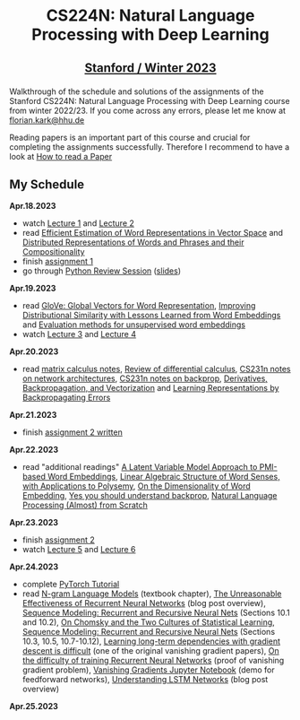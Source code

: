 # <p align="center">CS224N: Natural Language Processing with Deep Learning</p>
## <p align="center">[Stanford / Winter 2023](http://web.stanford.edu/class/cs224n/index.html)</p>
Walkthrough of the schedule and solutions of the assignments of the Stanford CS224N: Natural Language Processing with Deep Learning course from winter 2022/23. If you come across any errors, please let me know at florian.kark@hhu.de

Reading papers is an important part of this course and crucial for completing the assignments successfully. Therefore I recommend to have a look at [How to read a Paper](https://web.stanford.edu/class/ee384m/Handouts/HowtoReadPaper.pdf)

## My Schedule

**Apr.18.2023**
- watch [Lecture 1](https://youtu.be/rmVRLeJRkl4) and [Lecture 2](https://youtu.be/gqaHkPEZAew)
- read [Efficient Estimation of Word Representations in Vector Space](http://arxiv.org/pdf/1301.3781.pdf) and [Distributed Representations of Words and Phrases and their Compositionality](http://papers.nips.cc/paper/5021-distributed-representations-of-words-and-phrases-and-their-compositionality.pdf)
- finish [assignment 1](https://github.com/floriankark/cs224n-win2223/tree/main/a1)
- go through [Python Review Session](https://colab.research.google.com/drive/1hxWtr98jXqRDs_rZLZcEmX_hUcpDLq6e?usp=sharing) ([slides](http://web.stanford.edu/class/cs224n/readings/cs224n-python-review-2023.pdf))
 
 **Apr.19.2023**
- read [GloVe: Global Vectors for Word Representation](https://nlp.stanford.edu/pubs/glove.pdf), [Improving Distributional Similarity with Lessons Learned from Word Embeddings](http://www.aclweb.org/anthology/Q15-1016) and [Evaluation methods for unsupervised word embeddings](http://www.aclweb.org/anthology/D15-1036)
- watch [Lecture 3](https://youtu.be/X0Jw4kgaFlg) and [Lecture 4](https://youtu.be/PSGIodTN3KE)

 **Apr.20.2023**
- read [matrix calculus notes](http://web.stanford.edu/class/cs224n/readings/gradient-notes.pdf), [Review of differential calculus](http://web.stanford.edu/class/cs224n/readings/review-differential-calculus.pdf), [CS231n notes on network architectures](http://cs231n.github.io/neural-networks-1/), [CS231n notes on backprop](http://cs231n.github.io/optimization-2/), [Derivatives, Backpropagation, and Vectorization](http://cs231n.stanford.edu/handouts/derivatives.pdf) and [Learning Representations by Backpropagating Errors](http://www.iro.umontreal.ca/~vincentp/ift3395/lectures/backprop_old.pdf)

**Apr.21.2023**

- finish [assignment 2 written](https://github.com/floriankark/cs224n-win2223/tree/main/a2_written)

**Apr.22.2023**

- read "additional readings" [A Latent Variable Model Approach to PMI-based Word Embeddings](http://aclweb.org/anthology/Q16-1028), [Linear Algebraic Structure of Word Senses, with Applications to Polysemy](https://transacl.org/ojs/index.php/tacl/article/viewFile/1346/320), [On the Dimensionality of Word Embedding](https://papers.nips.cc/paper/7368-on-the-dimensionality-of-word-embedding.pdf), [Yes you should understand backprop](https://medium.com/@karpathy/yes-you-should-understand-backprop-e2f06eab496b), [Natural Language Processing (Almost) from Scratch](http://www.jmlr.org/papers/volume12/collobert11a/collobert11a.pdf)

**Apr.23.2023**

- finish [assignment 2](https://github.com/floriankark/cs224n-win2223/tree/main/a2)
- watch [Lecture 5](https://youtu.be/PLryWeHPcBs) and [Lecture 6](https://youtu.be/0LixFSa7yts)

**Apr.24.2023**

- complete [PyTorch Tutorial](https://colab.research.google.com/drive/13HGy3-uIIy1KD_WFhG4nVrxJC-3nUUkP?usp=sharing)
- read [N-gram Language Models](https://web.stanford.edu/~jurafsky/slp3/3.pdf) (textbook chapter), [The Unreasonable Effectiveness of Recurrent Neural Networks](http://karpathy.github.io/2015/05/21/rnn-effectiveness/) (blog post overview), [Sequence Modeling: Recurrent and Recursive Neural Nets](http://www.deeplearningbook.org/contents/rnn.html) (Sections 10.1 and 10.2), [On Chomsky and the Two Cultures of Statistical Learning](http://norvig.com/chomsky.html), [Sequence Modeling: Recurrent and Recursive Neural Nets](http://www.deeplearningbook.org/contents/rnn.html) (Sections 10.3, 10.5, 10.7-10.12), [Learning long-term dependencies with gradient descent is difficult](http://ai.dinfo.unifi.it/paolo//ps/tnn-94-gradient.pdf) (one of the original vanishing gradient papers), [On the difficulty of training Recurrent Neural Networks](https://arxiv.org/pdf/1211.5063.pdf) (proof of vanishing gradient problem), [Vanishing Gradients Jupyter Notebook](https://web.stanford.edu/class/archive/cs/cs224n/cs224n.1174/lectures/vanishing_grad_example.html) (demo for feedforward networks), [Understanding LSTM Networks](http://colah.github.io/posts/2015-08-Understanding-LSTMs/) (blog post overview) 

**Apr.25.2023**
